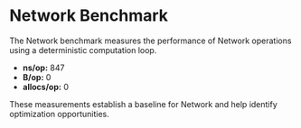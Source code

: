 # Network Benchmark

The Network benchmark measures the performance of Network operations using a deterministic computation loop.

- **ns/op:** 847
- **B/op:** 0
- **allocs/op:** 0

These measurements establish a baseline for Network and help identify optimization opportunities.
